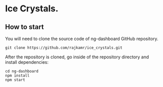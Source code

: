 # Ice Crystals.

## How to start

You will need to clone the source code of ng-dashboard GitHub repository.

`git clone https://github.com/rajkamr/ice_crystals.git`

After the repository is cloned, go inside of the repository directory and install dependencies:

```
cd ng-dashboard
npm install
npm start
```
